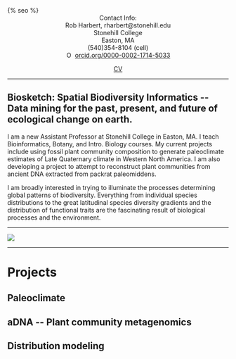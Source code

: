 <html>
  <head>
    {% seo %}
  </head>
</html>

<center>
Contact Info:<br>
Rob Harbert, 
rharbert@stonehill.edu <br>
Stonehill College <br>
Easton, MA <br>
(540)354-8104 (cell) <br><div itemscope itemtype="https://schema.org/Person"><a itemprop="sameAs" content="https://orcid.org/0000-0002-1714-5033" href="https://orcid.org/0000-0002-1714-5033" target="orcid.widget" rel="noopener noreferrer" style="vertical-align:top;"><img src="https://orcid.org/sites/default/files/images/orcid_16x16.png" style="width:1em;margin-right:.5em;" alt="ORCID iD icon">orcid.org/0000-0002-1714-5033</a></div>

<a href = './files/harbert_sCV.pdf'> CV </a>

</center>

---

## Biosketch: Spatial Biodiversity Informatics -- Data mining for the past, present, and future of ecological change on earth.

I am a new Assistant Professor at Stonehill College in Easton, MA. I teach Bioinformatics, Botany, and Intro. Biology courses. My current projects include using fossil plant community composition to generate paleoclimate estimates of Late Quaternary climate in Western North America. I am also developing a project to attempt to reconstruct plant communities from ancient DNA extracted from packrat paleomiddens.

I am broadly interested in trying to illuminate the processes determining global patterns of biodiversity. Everything from individual species distributions to the great latitudinal species diversity gradients and the distribution of functional traits are the fascinating result of biological processes and the environment. 

---

<image src='images/worldmap2.png'></image>

---

# Projects

## Paleoclimate

## aDNA -- Plant community metagenomics

## Distribution modeling



